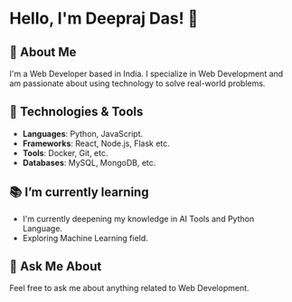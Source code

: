# Hello, I'm Deepraj Das! 👋

## 🚀 About Me
I'm a Web Developer based in India. I specialize in Web Development and am passionate about using technology to solve real-world problems.

## 🔧 Technologies & Tools
- **Languages**: Python, JavaScript.
- **Frameworks**: React, Node.js, Flask etc.
- **Tools**: Docker, Git, etc.
- **Databases**: MySQL, MongoDB, etc.

## 📚 I’m currently learning
- I'm currently deepening my knowledge in AI Tools and Python Language.
- Exploring Machine Learning field.

## 💬 Ask Me About
Feel free to ask me about anything related to Web Development.


